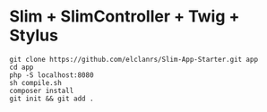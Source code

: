 # Slim + SlimController + Twig + Stylus

```
git clone https://github.com/elclanrs/Slim-App-Starter.git app
cd app
php -S localhost:8080
sh compile.sh
composer install
git init && git add .
```
